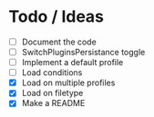 # Todo / Ideas
* [ ] Document the code
* [ ] SwitchPluginsPersistance toggle
* [ ] Implement a default profile
* [ ] Load conditions
* [x] Load on multiple profiles
* [x] Load on filetype
* [x] Make a README
